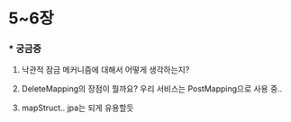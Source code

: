 # 5~6장 

### * 궁금증
1. 낙관적 잠금 메커니즘에 대해서 어떻게 생각하는지?

2. DeleteMapping의 장점이 뭘까요? 우리 서비스는 PostMapping으로 사용 중..

3. mapStruct.. jpa는 되게 유용할듯
